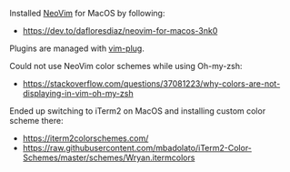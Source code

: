 Installed [NeoVim](https://neovim.io/) for MacOS by following:
- https://dev.to/dafloresdiaz/neovim-for-macos-3nk0

Plugins are managed with [vim-plug](https://github.com/junegunn/vim-plug).

Could not use NeoVim color schemes while using Oh-my-zsh:
- https://stackoverflow.com/questions/37081223/why-colors-are-not-displaying-in-vim-oh-my-zsh

Ended up switching to iTerm2 on MacOS and installing custom color scheme there:
- https://iterm2colorschemes.com/
- https://raw.githubusercontent.com/mbadolato/iTerm2-Color-Schemes/master/schemes/Wryan.itermcolors

